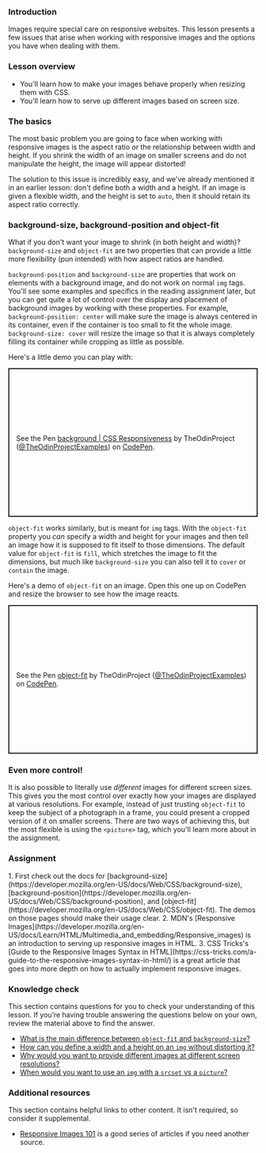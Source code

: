### Introduction
Images require special care on responsive websites. This lesson presents a few issues that arise when working with responsive images and the options you have when dealing with them.

### Lesson overview

- You'll learn how to make your images behave properly when resizing them with CSS.
- You'll learn how to serve up different images based on screen size.

### The basics

The most basic problem you are going to face when working with responsive images is the aspect ratio or the relationship between width and height. If you shrink the width of an image on smaller screens and do not manipulate the height, the image will appear distorted!

The solution to this issue is incredibly easy, and we've already mentioned it in an earlier lesson: don't define both a width and a height. <span id="aspect-ratio-knowledge-check">If an image is given a flexible width, and the height is set to `auto`, then it should retain its aspect ratio correctly.</span>

### background-size, background-position and object-fit
What if you don't want your image to shrink (in both height and width)? `background-size` and `object-fit` are two properties that can provide a little more flexibility (pun intended) with how aspect ratios are handled.

`background-position` and `background-size` are properties that work on elements with a background image, and do not work on normal `img` tags. You'll see some examples and specifics in the reading assignment later, but you can get quite a lot of control over the display and placement of background images by working with these properties. For example, `background-position: center` will make sure the image is always centered in its container, even if the container is too small to fit the whole image. `background-size: cover` will resize the image so that it is always completely filling its container while cropping as little as possible.

Here's a little demo you can play with:

<p class="codepen" data-height="300" data-theme-id="dark" data-default-tab="css,result" data-slug-hash="powxJXV" data-editable="true" data-user="TheOdinProjectExamples" style="height: 300px; box-sizing: border-box; display: flex; align-items: center; justify-content: center; border: 2px solid; margin: 1em 0; padding: 1em;">
  <span>See the Pen <a href="https://codepen.io/TheOdinProjectExamples/pen/powxJXV">
  background | CSS Responsiveness</a> by TheOdinProject (<a href="https://codepen.io/TheOdinProjectExamples">@TheOdinProjectExamples</a>)
  on <a href="https://codepen.io">CodePen</a>.</span>
</p>
<script async src="https://cpwebassets.codepen.io/assets/embed/ei.js"></script>

`object-fit` works similarly, but is meant for `img` tags. With the `object-fit` property you _can_ specify a width and height for your images and then tell an image how it is supposed to fit itself to those dimensions. The default value for `object-fit` is `fill`, which stretches the image to fit the dimensions, but much like `background-size` you can also tell it to `cover` or `contain` the image.

Here's a demo of `object-fit` on an image. Open this one up on CodePen and resize the browser to see how the image reacts.

<p class="codepen" data-height="300" data-theme-id="dark" data-default-tab="css,result" data-slug-hash="NWgOGGX" data-editable="true" data-user="TheOdinProjectExamples" style="height: 300px; box-sizing: border-box; display: flex; align-items: center; justify-content: center; border: 2px solid; margin: 1em 0; padding: 1em;">
  <span>See the Pen <a href="https://codepen.io/TheOdinProjectExamples/pen/NWgOGGX">
  object-fit</a> by TheOdinProject (<a href="https://codepen.io/TheOdinProjectExamples">@TheOdinProjectExamples</a>)
  on <a href="https://codepen.io">CodePen</a>.</span>
</p>
<script async src="https://cpwebassets.codepen.io/assets/embed/ei.js"></script>

### Even more control!
It is also possible to literally use _different_ images for different screen sizes. This gives you the most control over exactly how your images are displayed at various resolutions. For example, instead of just trusting `object-fit` to keep the subject of a photograph in a frame, you could present a cropped version of it on smaller screens. There are two ways of achieving this, but the most flexible is using the `<picture>` tag, which you'll learn more about in the assignment.

### Assignment
<div class="lesson-content__panel" markdown="1">
1. <span id="object-fit-background-size-knowledge-check">First check out the docs for [background-size](https://developer.mozilla.org/en-US/docs/Web/CSS/background-size), [background-position](https://developer.mozilla.org/en-US/docs/Web/CSS/background-position), and [object-fit](https://developer.mozilla.org/en-US/docs/Web/CSS/object-fit). The demos on those pages should make their usage clear.</span>
2. MDN's [Responsive Images](https://developer.mozilla.org/en-US/docs/Learn/HTML/Multimedia_and_embedding/Responsive_images) is an introduction to serving up responsive images in HTML.
3. CSS Tricks's [Guide to the Responsive Images Syntax in HTML](https://css-tricks.com/a-guide-to-the-responsive-images-syntax-in-html/) is a great article that goes into more depth on how to actually implement responsive images.
</div>

### Knowledge check
This section contains questions for you to check your understanding of this lesson. If you’re having trouble answering the questions below on your own, review the material above to find the answer.

* [What is the main difference between `object-fit` and `background-size`?](#object-fit-background-size-knowledge-check)
* [How can you define a width and a height on an `img` without distorting it?](#aspect-ratio-knowledge-check)
* [Why would you want to provide different images at different screen resolutions?](https://developer.mozilla.org/en-US/docs/Learn/HTML/Multimedia_and_embedding/Responsive_images#why_responsive_images)
* [When would you want to use an `img` with a `srcset` vs a `picture`?](https://css-tricks.com/a-guide-to-the-responsive-images-syntax-in-html/)

### Additional resources
This section contains helpful links to other content. It isn't required, so consider it supplemental.

* [Responsive Images 101](https://cloudfour.com/thinks/responsive-images-101-definitions/) is a good series of articles if you need another source.
